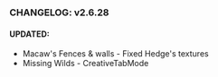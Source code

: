 ### CHANGELOG: v2.6.28
#### UPDATED:
- Macaw's Fences & walls - Fixed Hedge's textures
- Missing Wilds - CreativeTabMode